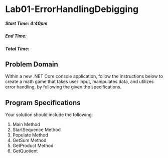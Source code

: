 # Lab01-ErrorHandlingDebigging
##### Start Time: 4:40pm
##### End Time: 
##### Total Time:

## Problem Domain
Within a new .NET Core console application, follow the instructions below to create a math game that takes user input,
manipulates data, and utilizes error handling, by following the given the specifications.

## Program Specifications
Your solution should include the following:
1. Main Method
2. StartSequence Method
3. Populate Method
4. GetSum Method
5. GetProduct Method
6. GetQuotient
